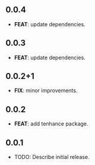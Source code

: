 ## 0.0.4

 - **FEAT**: update dependencies.

## 0.0.3

 - **FEAT**: update dependencies.

## 0.0.2+1

 - **FIX**: minor improvements.

## 0.0.2

 - **FEAT**: add tenhance package.

## 0.0.1

* TODO: Describe initial release.
